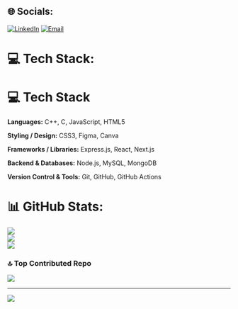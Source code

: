 ## 🌐 Socials:
[![LinkedIn](https://img.shields.io/badge/LinkedIn-0077B5.svg?style=for-the-badge&color=0077B5)](https://linkedin.com/in/salman029) 
[![Email](https://img.shields.io/badge/Email-D14836.svg?style=for-the-badge&color=D14836)](mailto:salman029sheikh@gmail.com) 

# 💻 Tech Stack:
# 💻 Tech Stack

**Languages:** C++, C, JavaScript, HTML5  

**Styling / Design:** CSS3, Figma, Canva  

**Frameworks / Libraries:** Express.js, React, Next.js  

**Backend & Databases:** Node.js, MySQL, MongoDB  

**Version Control & Tools:** Git, GitHub, GitHub Actions  

# 📊 GitHub Stats:
![](https://github-readme-stats.vercel.app/api?username=mohdsalman029&theme=transparent&hide_border=false&include_all_commits=true&count_private=false)<br/>
![](https://nirzak-streak-stats.vercel.app/?user=mohdsalman029&theme=transparent&hide_border=false)<br/>
![](https://github-readme-stats.vercel.app/api/top-langs/?username=mohdsalman029&theme=transparent&hide_border=false&include_all_commits=true&count_private=false&layout=compact)

### 🔝 Top Contributed Repo
![](https://github-contributor-stats.vercel.app/api?username=mohdsalman029&limit=5&theme=dark&combine_all_yearly_contributions=true)

---
[![](https://visitcount.itsvg.in/api?id=mohdsalman029&icon=0&color=0)](https://visitcount.itsvg.in)

<!-- Proudly created with GPRM ( https://gprm.itsvg.in ) -->
